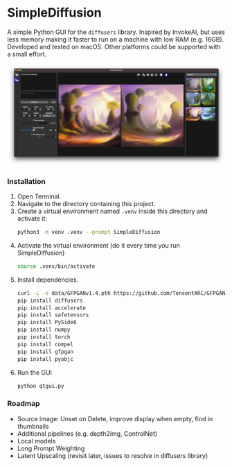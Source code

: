 # SimpleDiffusion

A simple Python GUI for the `diffusers` library.  Inspired by InvokeAI, but uses less memory making it faster to run on a machine with low RAM (e.g. 16GB).  Developed and tested on macOS.  Other platforms could be supported with a small effort.

![Screenshot](data/screenshot.webp)

### Installation

1. Open Terminal.
2. Navigate to the directory containing this project.
3. Create a virtual environment named `.venv` inside this directory and activate it:
    ```sh
    python3 -m venv .venv --prompt SimpleDiffusion
    ```
4. Activate the virtual environment (do it every time you run SimpleDiffusion)
    ```sh
    source .venv/bin/activate
    ```
5. Install dependencies.
    ```sh
    curl -L -o data/GFPGANv1.4.pth https://github.com/TencentARC/GFPGAN/releases/download/v1.3.0/GFPGANv1.4.pth
    pip install diffusers
    pip install accelerate
    pip install safetensors
    pip install PySide6
    pip install numpy
    pip install torch
    pip install compel
    pip install gfpgan
    pip install pyobjc
    ```
6. Run the GUI
    ```sh
    python qtgui.py
    ```

### Roadmap

- Source image: Unset on Delete, improve display when empty, find in thumbnails
- Additional pipelines (e.g. depth2img, ControlNet)
- Local models
- Long Prompt Weighting
- Latent Upscaling (revisit later, issues to resolve in diffusers library)
